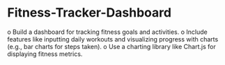 # Fitness-Tracker-Dashboard

o Build a dashboard for tracking fitness goals and activities.
o Include features like inputting daily workouts and visualizing progress with charts
(e.g., bar charts for steps taken).
o Use a charting library like Chart.js for displaying fitness metrics.
